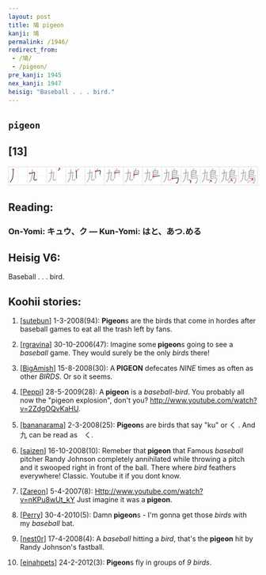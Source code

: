 ```yaml
---
layout: post
title: 鳩 pigeon
kanji: 鳩
permalink: /1946/
redirect_from:
 - /鳩/
 - /pigeon/
pre_kanji: 1945
nex_kanji: 1947
heisig: "Baseball . . . bird."
---
```


## `pigeon`

## [13]

<div class="stroke"><img src="../images/E9B3A9.png" /></div>

## Reading:

### On-Yomi: キュウ、ク &mdash; Kun-Yomi: はと、あつ.める

## Heisig V6:

Baseball . . . bird.

## Koohii stories:

1) [<a href="http://kanji.koohii.com/profile/sutebun">sutebun</a>] 1-3-2008(94): <strong>Pigeon</strong>s are the birds that come in hordes after baseball games to eat all the trash left by fans.

2) [<a href="http://kanji.koohii.com/profile/rgravina">rgravina</a>] 30-10-2006(47): Imagine some<strong> pigeon</strong>s going to see a <em>baseball</em> game. They would surely be the only <em>birds</em> there!

3) [<a href="http://kanji.koohii.com/profile/BigAmish">BigAmish</a>] 15-8-2008(30): A<strong> PIGEON</strong> defecates <em>NINE</em> times as often as other <em>BIRDS</em>. Or so it seems.

4) [<a href="http://kanji.koohii.com/profile/Peppi">Peppi</a>] 28-5-2009(28): A<strong> pigeon</strong> is a <em>baseball-bird</em>. You probably all now the &quot;pigeon explosion&quot;, don&#039;t you? <a href="http://www.youtube.com/watch?v=2ZdgOQvKaHU">http://www.youtube.com/watch?v=2ZdgOQvKaHU</a>.

5) [<a href="http://kanji.koohii.com/profile/bananarama">bananarama</a>] 2-3-2008(25): <strong>Pigeon</strong>s are birds that say &quot;ku&quot; or く . And 九 can be read as　く.

6) [<a href="http://kanji.koohii.com/profile/saizen">saizen</a>] 16-10-2008(10): Remeber that<strong> pigeon</strong> that Famous <em>baseball</em> pitcher Randy Johnson completely annihilated while throwing a pitch and it swooped right in front of the ball. There where <em>bird</em> feathers everywhere! Classic. Youtube it if you dont know.

7) [<a href="http://kanji.koohii.com/profile/Zareon">Zareon</a>] 5-4-2007(8): <a href="Http://www.youtube.com/watch?v=nKPu8wUt_kY">Http://www.youtube.com/watch?v=nKPu8wUt_kY</a> Just imagine it was a<strong> pigeon</strong>.

8) [<a href="http://kanji.koohii.com/profile/Perry">Perry</a>] 30-4-2010(5): Damn<strong> pigeon</strong>s - I&#039;m gonna get those <em>birds</em> with my <em>baseball</em> bat.

9) [<a href="http://kanji.koohii.com/profile/nest0r">nest0r</a>] 17-4-2008(4): A <em>baseball</em> hitting a <em>bird</em>, that&#039;s the<strong> pigeon</strong> hit by Randy Johnson&#039;s fastball.

10) [<a href="http://kanji.koohii.com/profile/einahpets">einahpets</a>] 24-2-2012(3): <strong>Pigeon</strong>s fly in groups of <em>9 birds</em>.
